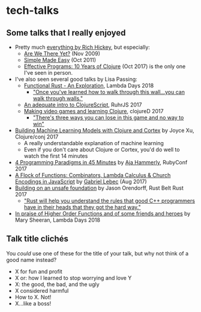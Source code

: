 # tech-talks

## Some talks that I really enjoyed
* Pretty much [everything by Rich Hickey](https://github.com/tallesl/Rich-Hickey-fanclub), but especially:
    * [Are We There Yet?](https://www.infoq.com/presentations/Are-We-There-Yet-Rich-Hickey) (Nov 2009)
    * [Simple Made Easy](https://www.infoq.com/presentations/Simple-Made-Easy) (Oct 2011)
    * [Effective Programs: 10 Years of Clojure](https://www.youtube.com/watch?v=2V1FtfBDsLU) (Oct 2017) is the only one I've seen in person.
* I've also seen several good talks by Lisa Passing:
    * [Functional Rust - An Exploration](https://www.youtube.com/watch?v=Ve8HUfU3ELQ), Lambda Days 2018
        * ["Once you've learned how to walk through this wall...you can walk through walls."](https://www.youtube.com/watch?v=Ve8HUfU3ELQ&t=5m55s)
	* [An adequate intro to ClojureScript](https://www.youtube.com/watch?v=bl7BaLcjg0A), RuhrJS 2017
	* [Making video games and learning Clojure](https://www.youtube.com/watch?v=TcyTErqmB_4), clojureD 2017
	    * ["There's three ways you can lose in this game and no way to win"](https://www.youtube.com/watch?v=TcyTErqmB_4&t=19m48s)
* [Building Machine Learning Models with Clojure and Cortex](https://www.youtube.com/watch?v=0m6wz2vClQI) by Joyce Xu, Clojure/conj 2017
    * A really understandable explanation of machine learning
    * Even if you don't care about Clojure or Cortex, you'd do well to watch the first 14 minutes
* [4 Programming Paradigms in 45 Minutes](https://www.youtube.com/watch?v=3TBq__oKUzk) by [Aja Hammerly](http://www.thagomizer.com/), RubyConf 2017
* [A Flock of Functions: Combinators, Lambda Calculus & Church Encodings in JavaScript](https://www.youtube.com/watch?v=3VQ382QG-y4) by [Gabriel Lebec](https://twitter.com/g_lebec) (Aug 2017)
* [Building on an unsafe foundation](https://www.youtube.com/watch?v=rTo2u13lVcQ) by Jason Orendorff, Rust Belt Rust 2017
    * ["Rust will help you understand the rules that good C++ programmers have in their heads that they got the hard way."](https://www.youtube.com/watch?v=rTo2u13lVcQ&t=33m25s)
* [In praise of Higher Order Functions and of some friends and heroes](https://oylenshpeegul.wordpress.com/2018/04/01/in-praise-of-higher-order-functions/) by Mary Sheeran, Lambda Days 2018


## Talk title clichés
You *could* use one of these for the title of your talk, but why not
think of a good name instead?
* X for fun and profit
* X or: how I learned to stop worrying and love Y
* X: the good, the bad, and the ugly
* X considered harmful
* How to X. Not!
* X...like a boss!

